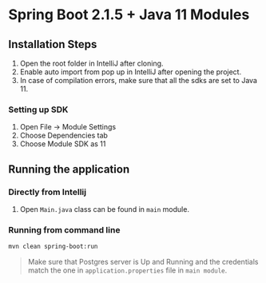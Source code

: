 # Spring Boot 2.1.5 + Java 11 Modules

## Installation Steps
1. Open the root folder in IntelliJ after cloning.
2. Enable auto import from pop up in IntelliJ after opening the project.
3. In case of compilation errors, make sure that all the sdks are set to Java 11.

### Setting up SDK
1. Open File -> Module Settings
2. Choose Dependencies tab
3. Choose Module SDK as 11

## Running the application
### Directly from Intellij
1. Open `Main.java` class can be found in `main` module.

### Running from command line
```bash
mvn clean spring-boot:run
```

>Make sure that Postgres server is Up and Running and the credentials match the one in `application.properties` file in `main module`.
